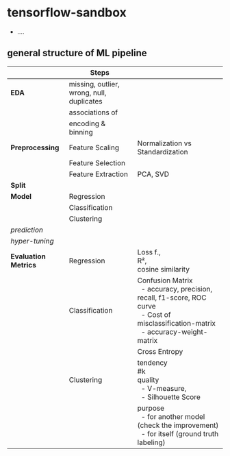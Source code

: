 # tensorflow-sandbox

- ....


## general structure of ML pipeline

|                        | **Steps**                                 |                                                                                                                                                                       |
|------------------------|-------------------------------------------|-----------------------------------------------------------------------------------------------------------------------------------------------------------------------| 
| **EDA**                | missing, outlier, wrong, null, duplicates |                                                                                                                                                                       | 
|                        | associations of                           |                                                                                                                                                                       | 
|                        | encoding & binning                        |                                                                                                                                                                       | 
| **Preprocessing**      | Feature Scaling                           | Normalization vs Standardization                                                                                                                                      |
|                        | Feature Selection                         |                                                                                                                                                                       |
|                        | Feature Extraction                        | PCA, SVD                                                                                                                                                              |
| **Split**              |                                           |                                                                                                                                                                       |
| **Model**              | Regression                                |                                                                                                                                                                       |     
|                        | Classification                            |                                                                                                                                                                       |    
|                        | Clustering                                |                                                                                                                                                                       |     
| _prediction_           |                                           |                                                                                                                                                                       |
| _hyper-tuning_         |                                           |                                                                                                                                                                       |
| **Evaluation Metrics** | Regression                                | Loss f., <br/>R², <br/>cosine similarity                                                                                                                              |
|                        | Classification                            | Confusion Matrix <br/>&nbsp; - accuracy, precision, recall, f1-score, ROC curve <br/>&nbsp; - Cost of misclassification-matrix <br/>&nbsp; - accuracy-weight-matrix   | 
|                        |                                           | Cross Entropy                                                                                                                                                         |
|                        | Clustering                                | tendency <br/>#k <br/> quality <br/>&nbsp; - V-measure, <br/>&nbsp; - Silhouette Score                                                                                |
|                        |                                           | purpose <br/>&nbsp; - for another model (check the improvement) <br/>&nbsp; - for itself (ground truth labeling)                                                      |


